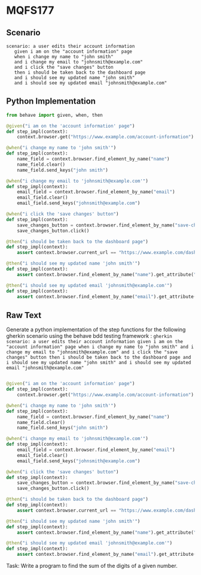 # MQFS177
## Scenario
```gherkin
scenario: a user edits their account information 
   given i am on the "account information" page 
   when i change my name to "john smith" 
   and i change my email to "johnsmith@example.com" 
   and i click the "save changes" button 
   then i should be taken back to the dashboard page 
   and i should see my updated name "john smith" 
   and i should see my updated email "johnsmith@example.com"
```


## Python Implementation
```python
from behave import given, when, then

@given("i am on the 'account information' page")
def step_impl(context):
    context.browser.get("https://www.example.com/account-information")

@when("i change my name to 'john smith'")
def step_impl(context):
    name_field = context.browser.find_element_by_name("name")
    name_field.clear()
    name_field.send_keys("john smith")

@when("i change my email to 'johnsmith@example.com'")
def step_impl(context):
    email_field = context.browser.find_element_by_name("email")
    email_field.clear()
    email_field.send_keys("johnsmith@example.com")

@when("i click the 'save changes' button")
def step_impl(context):
    save_changes_button = context.browser.find_element_by_name("save-changes")
    save_changes_button.click()

@then("i should be taken back to the dashboard page")
def step_impl(context):
    assert context.browser.current_url == "https://www.example.com/dashboard"

@then("i should see my updated name 'john smith'")
def step_impl(context):
    assert context.browser.find_element_by_name("name").get_attribute("value") == "john smith"

@then("i should see my updated email 'johnsmith@example.com'")
def step_impl(context):
    assert context.browser.find_element_by_name("email").get_attribute("value") == "johnsmith@example.com"
```


## Raw Text
Generate a python implementation of the step functions for the following gherkin scenario using the behave bdd testing framework : ```gherkin scenario: a user edits their account information given i am on the "account information" page when i change my name to "john smith" and i change my email to "johnsmith@example.com" and i click the "save changes" button then i should be taken back to the dashboard page and i should see my updated name "john smith" and i should see my updated email "johnsmith@example.com" ```



```python from behave import given, when, then

@given("i am on the 'account information' page")
def step_impl(context):
    context.browser.get("https://www.example.com/account-information")

@when("i change my name to 'john smith'")
def step_impl(context):
    name_field = context.browser.find_element_by_name("name")
    name_field.clear()
    name_field.send_keys("john smith")

@when("i change my email to 'johnsmith@example.com'")
def step_impl(context):
    email_field = context.browser.find_element_by_name("email")
    email_field.clear()
    email_field.send_keys("johnsmith@example.com")

@when("i click the 'save changes' button")
def step_impl(context):
    save_changes_button = context.browser.find_element_by_name("save-changes")
    save_changes_button.click()

@then("i should be taken back to the dashboard page")
def step_impl(context):
    assert context.browser.current_url == "https://www.example.com/dashboard"

@then("i should see my updated name 'john smith'")
def step_impl(context):
    assert context.browser.find_element_by_name("name").get_attribute("value") == "john smith"

@then("i should see my updated email 'johnsmith@example.com'")
def step_impl(context):
    assert context.browser.find_element_by_name("email").get_attribute("value") == "johnsmith@example.com"
```

Task: Write a program to find the sum of the digits of a given number.
